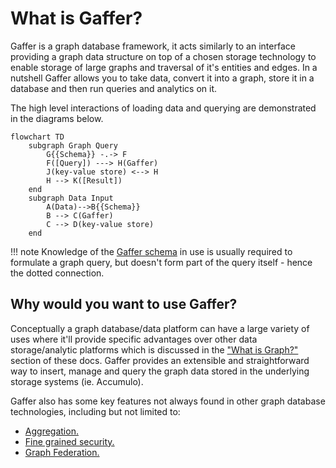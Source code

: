 # What is Gaffer?

Gaffer is a graph database framework, it acts similarly to an interface
providing a graph data structure on top of a chosen storage technology to enable
storage of large graphs and traversal of it's entities and edges. In a nutshell
Gaffer allows you to take data, convert it into a graph, store it in a database
and then run queries and analytics on it.

The high level interactions of loading data and querying are demonstrated in the
diagrams below.

```mermaid
flowchart TD
    subgraph Graph Query
        G{{Schema}} -.-> F
        F([Query]) ---> H(Gaffer)
        J(key-value store) <--> H
        H --> K([Result])
    end
    subgraph Data Input
        A(Data)-->B{{Schema}}
        B --> C(Gaffer)
        C --> D(key-value store)
    end
```

!!! note
    Knowledge of the [Gaffer schema](../schema.md) in use is usually required to
    formulate a graph query, but doesn't form part of the query itself - hence the dotted connection.

## Why would you want to use Gaffer?

Conceptually a graph database/data platform can have a large variety of uses
where it'll provide specific advantages over other data storage/analytic
platforms which is discussed in the ["What is Graph?"](./what-is-a-graph.md)
section of these docs. Gaffer provides an extensible and straightforward way to
insert, manage and query the graph data stored in the underlying storage systems
(ie. Accumulo).

Gaffer also has some key features not always found in other graph database
technologies, including but not limited to:

- [Aggregation.](./what-is-aggregation.md)
- [Fine grained security.](../../administration-guide/security/security-guide.md)
- [Graph Federation.](../../administration-guide/gaffer-stores/federated-store.md)
